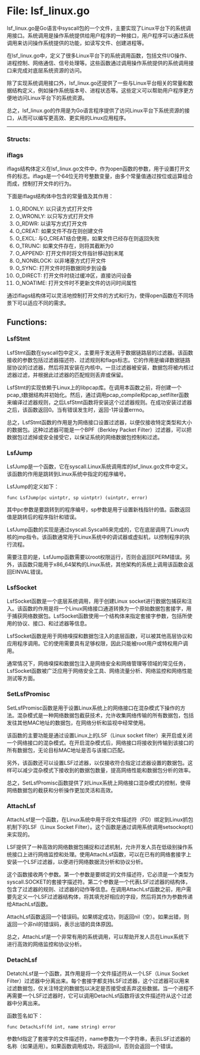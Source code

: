 # File: lsf_linux.go

lsf_linux.go是Go语言中syscall包的一个文件，主要实现了Linux平台下的系统调用接口。系统调用是操作系统提供给用户程序的一种接口，用户程序可以通过系统调用来访问操作系统提供的功能，如读写文件、创建进程等。

在lsf_linux.go中，定义了很多Linux平台下的系统调用函数，包括文件I/O操作、进程控制、网络通信、信号处理等。这些函数通过调用操作系统提供的系统调用接口来完成对底层系统资源的访问。

除了实现系统调用接口外，lsf_linux.go还提供了一些与Linux平台相关的常量和数据结构定义，例如操作系统版本号、进程状态等。这些定义可以帮助用户程序更方便地访问Linux平台下的系统资源。

总之，lsf_linux.go的作用是为Go语言程序提供了访问Linux平台下系统资源的接口，从而可以编写更高效、更实用的Linux应用程序。




---

### Structs:

### iflags

iflags结构体定义在lsf_linux.go文件中，作为open函数的参数，用于设置打开文件的标志。iflags是一个64位无符号整数变量，由多个常量值通过按位或运算组合而成，控制打开文件的行为。

下面是iflags结构体中包含的常量值及其作用：

1. O_RDONLY: 以只读方式打开文件
2. O_WRONLY: 以只写方式打开文件
3. O_RDWR: 以读写方式打开文件
4. O_CREAT: 如果文件不存在则创建文件
5. O_EXCL: 与O_CREAT结合使用，如果文件已经存在则返回失败
6. O_TRUNC: 如果文件存在，则将其截断为0
7. O_APPEND: 打开文件时将文件指针移动到末尾
8. O_NONBLOCK: 以非堵塞方式打开文件
9. O_SYNC: 打开文件时将数据同步到设备
10. O_DIRECT: 打开文件时绕过缓冲区，直接访问设备
11. O_NOATIME: 打开文件时不更新文件的访问时间属性

通过iflags结构体可以灵活地控制打开文件的方式和行为，使得open函数在不同场景下可以适应不同的需求。



## Functions:

### LsfStmt

LsfStmt函数在syscall包中定义，主要用于发送用于数据链路层的过滤器。该函数接收的参数包括过滤器描述符、过滤规则和flags标志。它的作用是编译数据链路层协议的过滤器，然后将其安装在内核中。一旦过滤器被安装，数据包将被内核过滤器过滤，并根据此过滤器的匹配规则丢弃或保留。

LsfStmt的实现依赖于Linux上的libpcap库。在调用本函数之前，将创建一个pcap_t数据结构并初始化。然后，通过调用pcap_compile和pcap_setfilter函数来编译过滤器规则，之后LsfStmt函数将安装这个过滤器规则。在成功安装过滤器之后，该函数返回0。当有错误发生时，返回-1并设置errno。 

总之，LsfStmt函数的作用是为网络接口设置过滤器，以便仅接收特定类型和大小的数据包。这种过滤器可能是一个BPF（Berkley Packet Filter）过滤器，可以把数据包过滤掉或安全接受它，以保证系统的网络数据包控制和过滤。



### LsfJump

LsfJump是一个函数，它在syscall.Linux系统调用库的lsf_linux.go文件中定义。该函数的作用是跳转到Linux系统中指定的程序编号。

LsfJump的定义如下：

```
func LsfJump(pc uintptr, sp uintptr) (uintptr, error)
```

其中pc参数是要跳转到的程序编号，sp参数是用于设置新栈指针的值。函数返回值是跳转后的程序指针和错误。

LsfJump函数的实现是通过syscall.Syscall6来完成的，它在底层调用了Linux内核的jmp指令。该函数通常用于Linux系统中的调试器或虚拟机，以控制程序的执行流程。

需要注意的是，LsfJump函数需要以root权限运行，否则会返回EPERM错误。另外，该函数只能用于x86_64架构的Linux系统，其他架构的系统上调用该函数会返回EINVAL错误。



### LsfSocket

LsfSocket函数是一个底层系统调用，用于创建Linux socket进行数据包捕获和注入。该函数的作用是将一个Linux网络接口通道转换为一个原始数据包套接字，用于捕获网络数据包。LsfSocket函数使用一个结构体来指定套接字参数，包括所使用的协议、接口、和过滤器等信息。

LsfSocket函数是用于网络嗅探和数据包注入的底层函数，可以被其他高层协议和应用程序调用。它的使用需要具有足够权限，因此只能被root用户或特权用户调用。

通常情况下，网络嗅探和数据包注入是网络安全和网络管理等领域的常见任务，LsfSocket函数被广泛应用于网络安全工具、网络流量分析、网络监控和网络性能测试等方面。



### SetLsfPromisc

SetLsfPromisc函数是用于设置Linux系统上的网络接口在混杂模式下操作的方法。混杂模式是一种网络数据包截获技术，允许收集网络传输的所有数据包，包括发往其他MAC地址的数据包，在网络分析和监视中经常使用。

该函数的主要功能是通过设置Linux上的LSF（Linux socket filter）来开启或关闭一个网络接口的混杂模式。在开启混杂模式后，网络接口将接收到传输到该接口的所有数据包，无论目标MAC地址是否与该接口匹配。

另外，该函数还可以设置LSF过滤器，以仅接收符合指定过滤器设置的数据包。这样可以减少混杂模式下接收到的数据包数量，提高网络性能和数据包分析的效率。

总之，SetLsfPromisc函数提供了对Linux系统上网络接口混杂模式的控制，使得网络数据包的截获和分析操作更加灵活和高效。



### AttachLsf

AttachLsf是一个函数，在Linux系统中用于将文件描述符（FD）绑定到Linux抓包机制下的LSF（Linux Socket Filter）。这个函数是通过调用系统调用setsockopt()来实现的。

LSF提供了一种高效的网络数据包捕捉和过滤机制，允许开发人员在低级别操作系统接口上进行网络监控和处理。使用AttachLsf函数，可以在已有的网络套接字上安装一个LSF过滤器，以便进行网络数据流分析和协议分析。

这个函数接收两个参数。第一个参数是要绑定的文件描述符，它必须是一个类型为syscall.SOCKET的套接字描述符。第二个参数是一个代表LSF过滤器的结构体，包含了过滤器的规则、过滤器的动作等信息。在调用AttachLsf函数之前，用户需要先定义一个LSF过滤器结构体，将其填充好相应的字段，然后将其作为参数传递给AttachLsf函数。

AttachLsf函数返回一个错误码。如果绑定成功，则返回nil（空）。如果出错，则返回一个非nil的错误码，表示出错的具体原因。

总之，AttachLsf是一个非常有用的系统调用，可以帮助开发人员在Linux系统下进行高效的网络监控和协议分析。



### DetachLsf

DetatchLsf是一个函数，其作用是将一个文件描述符从一个LSF（Linux Socket Filter）过滤器中分离出来。每个套接字都支持LSF过滤器，这个过滤器可以用来过滤数据包，仅关注特定的数据包以决定是否接受或丢弃这些数据。当一个进程不再需要一个LSF过滤器时，它可以调用DetachLsf函数将该文件描述符从这个过滤器中分离出来。

函数签名如下：
```
func DetachLsf(fd int, name string) error
```

参数fd指定了套接字的文件描述符，name参数为一个字符串，表示LSF过滤器的名称（如果适用）。如果函数调用成功，将返回nil，否则会返回一个错误。



